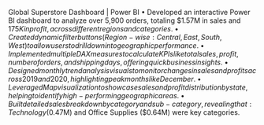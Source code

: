 Global Superstore Dashboard | Power BI
•	Developed an interactive Power BI dashboard to analyze over 5,900 orders, totaling $1.57M in sales and $175K in profit, across different regions and categories.
•	Created dynamic filter buttons (Region-wise: Central, East, South, West) to allow users to drill down into geographic performance.
•	Implemented multiple DAX measures to calculate KPIs like total sales, profit, number of orders, and shipping days, offering quick business insights.
•	Designed monthly trend analysis visuals to monitor changes in sales and profits across 2019 and 2020, highlighting peak months like December.
•	Leveraged Map visualization to showcase sales and profit distribution by state, helping to identify high-performing geographic areas.
•	Built detailed sales breakdown by category and sub-category, revealing that: Technology ($0.47M) and Office Supplies ($0.64M) were key categories.
